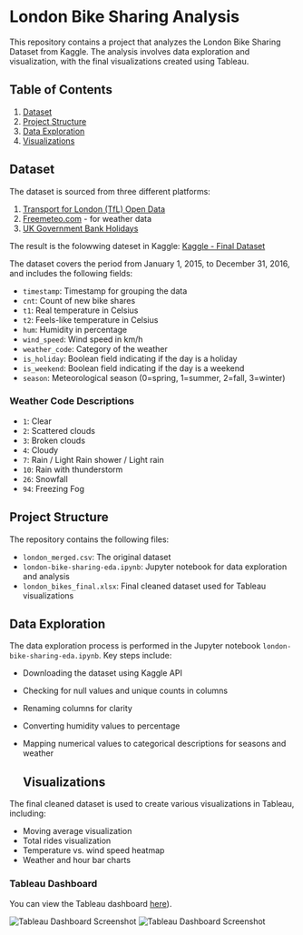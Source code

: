 # London Bike Sharing Analysis

This repository contains a project that analyzes the London Bike Sharing Dataset from Kaggle. The analysis involves data exploration and visualization, with the final visualizations created using Tableau.

## Table of Contents

1. [Dataset](#dataset)
2. [Project Structure](#project-structure)
3. [Data Exploration](#data-exploration)
4. [Visualizations](#visualizations)

## Dataset
The dataset is sourced from three different platforms:
1. [Transport for London (TfL) Open Data](https://cycling.data.tfl.gov.uk/)
2. [Freemeteo.com](https://freemeteo.com) - for weather data
3. [UK Government Bank Holidays](https://www.gov.uk/bank-holidays)

The result is the folowwing dateset in Kaggle:
 [Kaggle - Final Dataset](https://www.kaggle.com/datasets/hmavrodiev/london-bike-sharing-dataset)

The dataset covers the period from January 1, 2015, to December 31, 2016, and includes the following fields:
- `timestamp`: Timestamp for grouping the data
- `cnt`: Count of new bike shares
- `t1`: Real temperature in Celsius
- `t2`: Feels-like temperature in Celsius
- `hum`: Humidity in percentage
- `wind_speed`: Wind speed in km/h
- `weather_code`: Category of the weather
- `is_holiday`: Boolean field indicating if the day is a holiday
- `is_weekend`: Boolean field indicating if the day is a weekend
- `season`: Meteorological season (0=spring, 1=summer, 2=fall, 3=winter)

### Weather Code Descriptions
- `1`: Clear
- `2`: Scattered clouds
- `3`: Broken clouds
- `4`: Cloudy
- `7`: Rain / Light Rain shower / Light rain
- `10`: Rain with thunderstorm
- `26`: Snowfall
- `94`: Freezing Fog

## Project Structure

The repository contains the following files:
- `london_merged.csv`: The original dataset
- `london-bike-sharing-eda.ipynb`: Jupyter notebook for data exploration and analysis
- `london_bikes_final.xlsx`: Final cleaned dataset used for Tableau visualizations

## Data Exploration

The data exploration process is performed in the Jupyter notebook `london-bike-sharing-eda.ipynb`. Key steps include:
- Downloading the dataset using Kaggle API
- Checking for null values and unique counts in columns
- Renaming columns for clarity
- Converting humidity values to percentage
- Mapping numerical values to categorical descriptions for seasons and weather

  ## Visualizations

The final cleaned dataset is used to create various visualizations in Tableau, including:
- Moving average visualization
- Total rides visualization
- Temperature vs. wind speed heatmap
- Weather and hour bar charts

### Tableau Dashboard

You can view the Tableau dashboard [here](https://public.tableau.com/app/profile/luciana.valiente/viz/london-bike-rides/Dashboard1?publish=yes)).

![Tableau Dashboard Screenshot](https://github.com/lucianagabrielavaliente/London-Bike-Sharing-Analysis/assets/54379062/2ddb8d34-b4bd-4381-8a57-e3fc7e476422)
![Tableau Dashboard Screenshot](https://github.com/lucianagabrielavaliente/London-Bike-Sharing-Analysis/assets/54379062/c3e17f6d-2f00-4836-bc87-cfded6be35b0)

